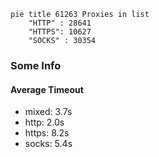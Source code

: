 
```mermaid
pie title 61263 Proxies in list
    "HTTP" : 28641
    "HTTPS": 10627
    "SOCKS" : 30354
```

### Some Info
#### Average Timeout

- mixed: 3.7s
- http: 2.0s
- https: 8.2s
- socks: 5.4s